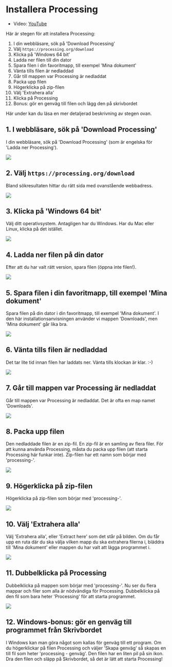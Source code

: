 # Installera Processing

 * Video: [YouTube](https://youtu.be/ypGIai7NOi8)

Här är stegen för att installera Processing:

  1. I din webbläsare, sök på 'Download Processing'
  2. Välj `https://processing.org/download`
  3. Klicka på 'Windows 64 bit'
  4. Ladda ner filen till din dator
  5. Spara filen i din favoritmapp, till exempel 'Mina dokument'
  6. Vänta tills filen är nedladdad
  7. Går till mappen var Processing är nedladdat
  8. Packa upp filen
  9. Högerklicka på zip-filen
  10. Välj 'Extrahera alla'
  11. Klicka på Processing
  12. Bonus: gör en genväg till filen och lägg den på skrivbordet

Här under kan du läsa en mer detaljerad beskrivning av stegen ovan.


## 1. I webbläsare, sök på 'Download Processing'

I din webbläsare, sök på 'Download Processing' 
(som är engelska för 'Ladda ner Processing').

![](installera_processing_1.png)

## 2. Välj `https://processing.org/download`

Bland sökresultaten hittar du rätt sida med ovanstående webbadress.

![](installera_processing_2.png)

## 3. Klicka på 'Windows 64 bit'

Välj ditt operativsystem. 
Antagligen har du Windows.
Har du Mac eller Linux, klicka på det istället.

![](installera_processing_3.png)

## 4. Ladda ner filen på din dator

Efter att du har valt rätt version,
spara filen (öppna inte filen!).

![](installera_processing_4.png)

## 5. Spara filen i din favoritmapp, till exempel 'Mina dokument'

Spara filen på din dator i din favoritmapp, till exempel 'Mina dokument'.
I den här installationsanvisningen använder vi mappen 'Downloads', men 'Mina dokument' går lika bra.

![](installera_processing_5.png)

## 6. Vänta tills filen är nedladdad

Det tar lite tid innan filen har laddats ner. Vänta tills klockan är klar. :-)

![](installera_processing_6.png)

## 7. Går till mappen var Processing är nedladdat

Går till mappen var Processing är nedladdat.
Det är ofta en map namet 'Downloads'.

![](installera_processing_7.png)

## 8. Packa upp filen

Den nedladdade filen är en zip-fil. 
En zip-fil är en samling av flera filer.
För att kunna använda Processing, måsta du packa upp filen (att starta 
Processing här funkar inte).
Zip-filen har ett namn som börjar med 'processing-'.

![](installera_processing_8.png)

## 9. Högerklicka på zip-filen

Högerklicka på zip-filen som börjar med 'processing-'.

![](installera_processing_9.png)

## 10. Välj 'Extrahera alla'

Välj 'Extrahera alla', eller 'Extract here' som det står på bilden.
Om du får upp en ruta där du ska välja vilken mapp du ska extrahera filerna i, bläddra till 'Mina dokument' eller mappen du har valt att lägga programmet i.

![](installera_processing_10.png)

## 11. Dubbelklicka på Processing

Dubbelklicka på mappen som börjar med 'processing-'. Nu ser du flera mappar och filer som alla är nödvändiga för Processing.
Dubbelklicka på den fil som bara heter 'Processing' för att starta programmet.

![](installera_processing_11.png)

## 12. Windows-bonus: gör en genväg till programmet från Skrivbordet

I Windows kan man göra något som kallas för genväg till ett program.
Om du högerklickar på filen Processing och väljer 'Skapa genväg' så skapas en till fil som heter 'processing - genväg'.
Den filen har en liten pil på sin ikon. Dra den filen och släpp på Skrivbordet, så det är lätt att starta Processing!
